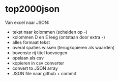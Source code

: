 # top2000json

Van excel naar JSON:
- tekst naar kolommen (scheiden op -)
- kolommen D en E leeg (ontstaan door extra -)
- alles formaat tekst
- overal spaties wissen (terugkopieren als waarden)
- bovenste rij titel toevoegen
- opslaan als csv
- kopieren in csv converter
- convert to JSON array
- JSON file naar github + commit

